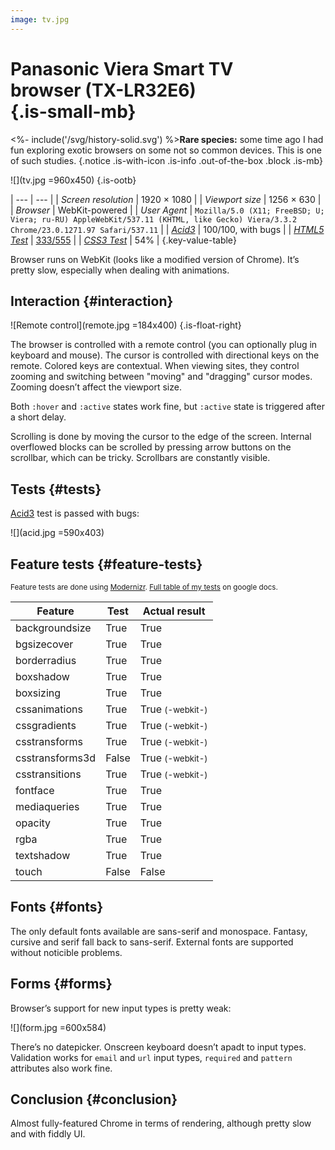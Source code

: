 ```yaml
---
image: tv.jpg
---
```


# Panasonic Viera Smart TV<div class="small">browser (TX-LR32E6)</div> {.is-small-mb}

<%- include('/svg/history-solid.svg') %>**Rare species:** some time ago I had fun exploring exotic browsers on some not so common devices. This is one of such studies.
{.notice .is-with-icon .is-info .out-of-the-box .block .is-mb}

![](tv.jpg =960x450)
{.is-ootb}

| ---                                    | --- |
| *Screen resolution*                    | 1920 &times; 1080 |
| *Viewport size*                        | 1256 &times; 630 |
| *Browser*                              | WebKit-powered |
| *User Agent*                           | `Mozilla/5.0 (X11; FreeBSD; U; Viera; ru-RU) AppleWebKit/537.11 (KHTML, like Gecko) Viera/3.3.2 Chrome/23.0.1271.97 Safari/537.11` |
| *[Acid3](http://acid3.acidtests.org/)* | 100/100, with bugs |
| *[HTML5 Test](http://html5test.com/)*  | [333/555](http://html5test.com/s/cdd96d20133ac84a.html) |
| *[CSS3 Test](http://css3test.com/)*    | 54% |
{.key-value-table}

Browser runs on WebKit (looks like a modified version of Chrome). It’s pretty slow, especially when dealing with animations.

## Interaction {#interaction}

![Remote control](remote.jpg =184x400)
{.is-float-right}

The browser is controlled with a remote control (you can optionally plug in keyboard and mouse). The cursor is controlled with directional keys on the remote. Colored keys are contextual. When viewing sites, they control zooming and switching between "moving" and "dragging" cursor modes. Zooming doesn’t affect the viewport size.

Both `:hover` and `:active` states work fine, but `:active` state is triggered after a short delay.

Scrolling is done by moving the cursor to the edge of the screen. Internal overflowed blocks can be scrolled by pressing arrow buttons on the scrollbar, which can be tricky. Scrollbars are constantly visible.

## Tests {#tests}

[Acid3](http://acid3.acidtests.org/) test is passed with bugs:

![](acid.jpg =590x403)

## Feature tests {#feature-tests}

<small>Feature tests are done using [Modernizr](//modernizr.com). [Full table of my tests](https://docs.google.com/spreadsheet/ccc?key=0AjA1cIs8C8MGdFdyQ0lMQnhMbHJEeVZpMW9XejhzU2c&usp=sharing#gid=0) on google docs.</small>

<table>
	<thead>
		<tr>
			<th>Feature</th>
			<th>Test</th>
			<th>Actual result</th>
		</tr>
	</thead>
	<tbody>
		<tr>
			<td>backgroundsize</td>
			<td class="is-true">True</td>
			<td class="is-true">True</td>
		</tr>
		<tr>
			<td>bgsizecover</td>
			<td class="is-true">True</td>
			<td class="is-true">True</td>
		</tr>
		<tr>
			<td>borderradius</td>
			<td class="is-true">True</td>
			<td class="is-true">True</td>
		</tr>
		<tr>
			<td>boxshadow</td>
			<td class="is-true">True</td>
			<td class="is-true">True</td>
		</tr>
		<tr>
			<td>boxsizing </td>
			<td class="is-true">True</td>
			<td class="is-true">True</td>
		</tr>
		<tr>
			<td>cssanimations</td>
			<td class="is-true">True</td>
			<td class="is-true">True <small>(-webkit-)</small></td>
		</tr>
		<tr>
			<td>cssgradients</td>
			<td class="is-true">True</td>
			<td class="is-true">True <small>(-webkit-)</small></td>
		</tr>
		<tr>
			<td>csstransforms</td>
			<td class="is-true">True</td>
			<td class="is-true">True <small>(-webkit-)</small></td>
		</tr>
		<tr>
			<td>csstransforms3d</td>
			<td class="is-false">False</td>
			<td class="is-true">True <small>(-webkit-)</small></td>
		</tr>
		<tr>
			<td>csstransitions</td>
			<td class="is-true">True</td>
			<td class="is-true">True <small>(-webkit-)</small></td>
		</tr>
		<tr>
			<td>fontface</td>
			<td class="is-true">True</td>
			<td class="is-true">True</td>
		</tr>
		<tr>
			<td>mediaqueries</td>
			<td class="is-true">True</td>
			<td class="is-true">True</td>
		</tr>
		<tr>
			<td>opacity</td>
			<td class="is-true">True</td>
			<td class="is-true">True</td>
		</tr>
		<tr>
			<td>rgba</td>
			<td class="is-true">True</td>
			<td class="is-true">True</td>
		</tr>
		<tr>
			<td>textshadow</td>
			<td class="is-true">True</td>
			<td class="is-true">True</td>
		</tr>
		<tr>
			<td>touch</td>
			<td class="is-false">False</td>
			<td class="is-false">False</td>
		</tr>
	</tbody>
</table>

## Fonts {#fonts}

The only default fonts available are sans-serif and monospace. Fantasy, cursive and serif fall back to sans-serif. External fonts are supported without noticible problems.

## Forms {#forms}

Browser’s support for new input types is pretty weak:

![](form.jpg =600x584)

There’s no datepicker. Onscreen keyboard doesn’t apadt to input types. Validation works for `email` and `url` input types, `required` and `pattern` attributes also work fine.

## Conclusion {#conclusion}

Almost fully-featured Chrome in terms of rendering, although pretty slow and with fiddly UI.
